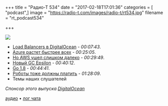 +++
title = "Радио-Т 534"
date = "2017-02-18T17:01:36"
categories = [ "podcast",]
image = "https://radio-t.com/images/radio-t/rt534.jpg"
filename = "rt_podcast534"

+++

![](https://radio-t.com/images/radio-t/rt534.jpg)

- [Load Balancers в DigitalOcean](https://www.digitalocean.com/company/blog/load-balancers-simplifying-high-availability) - *00:07:43*.
- [Azure растет быстрее всех](http://www.infoworld.com/article/3171214/cloud-computing/azures-rise-instills-doubts-in-aws-shops.html) - *00:25:05*.
- [Но AWS ушел слишком далеко](https://techcrunch.com/2017/02/13/why-aws-has-such-a-big-lead-in-the-cloud/) - *00:29:49*.
- [Новый GC Epsilon](https://habrahabr.ru/post/321856/) - *00:40:12*.
- [Go 1.8](https://blog.golang.org/go1.8) - *00:44:41*.
- [Роботы тоже должны платить](https://qz.com/911968/bill-gates-the-robot-that-takes-your-job-should-pay-taxes/) - *01:28:09*.
- Темы наших слушателей

_Спонсор этого выпуска [DigitalOcean](https://www.digitalocean.com)_

[аудио](https://cdn.radio-t.com/rt_podcast534.mp3) • [лог чата](http://chat.radio-t.com/logs/radio-t-534.html)
<audio src="https://cdn.radio-t.com/rt_podcast534.mp3" preload="none"></audio>
